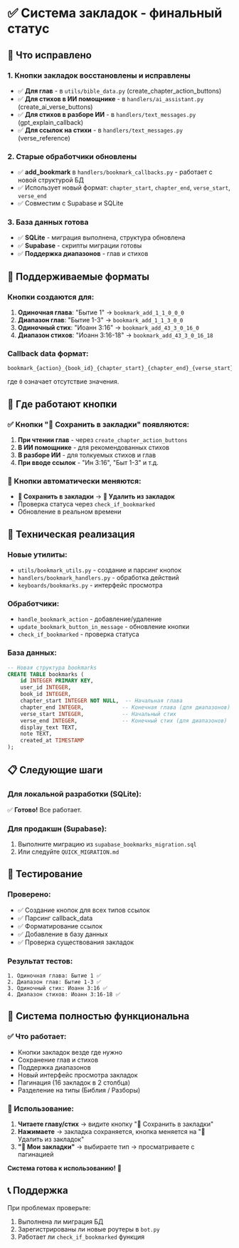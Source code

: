 # ✅ Система закладок - финальный статус

## 🎯 Что исправлено

### 1. **Кнопки закладок восстановлены и исправлены**
- ✅ **Для глав** - в `utils/bible_data.py` (create_chapter_action_buttons)
- ✅ **Для стихов в ИИ помощнике** - в `handlers/ai_assistant.py` (create_ai_verse_buttons)
- ✅ **Для стихов в разборе ИИ** - в `handlers/text_messages.py` (gpt_explain_callback)
- ✅ **Для ссылок на стихи** - в `handlers/text_messages.py` (verse_reference)

### 2. **Старые обработчики обновлены**
- ✅ **add_bookmark** в `handlers/bookmark_callbacks.py` - работает с новой структурой БД
- ✅ Использует новый формат: `chapter_start`, `chapter_end`, `verse_start`, `verse_end`
- ✅ Совместим с Supabase и SQLite

### 3. **База данных готова**
- ✅ **SQLite** - миграция выполнена, структура обновлена
- ✅ **Supabase** - скрипты миграции готовы
- ✅ **Поддержка диапазонов** - глав и стихов

## 🚀 Поддерживаемые форматы

### Кнопки создаются для:
1. **Одиночная глава**: "Бытие 1" → `bookmark_add_1_1_0_0_0`
2. **Диапазон глав**: "Бытие 1-3" → `bookmark_add_1_1_3_0_0`
3. **Одиночный стих**: "Иоанн 3:16" → `bookmark_add_43_3_0_16_0`
4. **Диапазон стихов**: "Иоанн 3:16-18" → `bookmark_add_43_3_0_16_18`

### Callback data формат:
```
bookmark_{action}_{book_id}_{chapter_start}_{chapter_end}_{verse_start}_{verse_end}
```
где `0` означает отсутствие значения.

## 📍 Где работают кнопки

### ✅ Кнопки "📌 Сохранить в закладки" появляются:
1. **При чтении глав** - через `create_chapter_action_buttons`
2. **В ИИ помощнике** - для рекомендованных стихов
3. **В разборе ИИ** - для толкуемых стихов и глав
4. **При вводе ссылок** - "Ин 3:16", "Быт 1-3" и т.д.

### 🔄 Кнопки автоматически меняются:
- **📌 Сохранить в закладки** → **🔖 Удалить из закладок**
- Проверка статуса через `check_if_bookmarked`
- Обновление в реальном времени

## 🔧 Техническая реализация

### Новые утилиты:
- `utils/bookmark_utils.py` - создание и парсинг кнопок
- `handlers/bookmark_handlers.py` - обработка действий
- `keyboards/bookmarks.py` - интерфейс просмотра

### Обработчики:
- `handle_bookmark_action` - добавление/удаление
- `update_bookmark_button_in_message` - обновление кнопки
- `check_if_bookmarked` - проверка статуса

### База данных:
```sql
-- Новая структура bookmarks
CREATE TABLE bookmarks (
    id INTEGER PRIMARY KEY,
    user_id INTEGER,
    book_id INTEGER,
    chapter_start INTEGER NOT NULL,  -- Начальная глава
    chapter_end INTEGER,            -- Конечная глава (для диапазонов)
    verse_start INTEGER,            -- Начальный стих
    verse_end INTEGER,              -- Конечный стих (для диапазонов)
    display_text TEXT,
    note TEXT,
    created_at TIMESTAMP
);
```

## 📋 Следующие шаги

### Для локальной разработки (SQLite):
✅ **Готово!** Все работает.

### Для продакшн (Supabase):
1. Выполните миграцию из `supabase_bookmarks_migration.sql`
2. Или следуйте `QUICK_MIGRATION.md`

## 🧪 Тестирование

### Проверено:
- ✅ Создание кнопок для всех типов ссылок
- ✅ Парсинг callback_data
- ✅ Форматирование ссылок
- ✅ Добавление в базу данных
- ✅ Проверка существования закладок

### Результат тестов:
```
1. Одиночная глава: Бытие 1 ✅
2. Диапазон глав: Бытие 1-3 ✅
3. Одиночный стих: Иоанн 3:16 ✅
4. Диапазон стихов: Иоанн 3:16-18 ✅
```

## 🎉 Система полностью функциональна

### ✅ Что работает:
- Кнопки закладок везде где нужно
- Сохранение глав и стихов
- Поддержка диапазонов
- Новый интерфейс просмотра закладок
- Пагинация (16 закладок в 2 столбца)
- Разделение на типы (Библия / Разборы)

### 🔧 Использование:
1. **Читаете главу/стих** → видите кнопку "📌 Сохранить в закладки"
2. **Нажимаете** → закладка сохраняется, кнопка меняется на "🔖 Удалить из закладок"
3. **"📝 Мои закладки"** → выбираете тип → просматриваете с пагинацией

**Система готова к использованию!** 🎯

## 📞 Поддержка

При проблемах проверьте:
1. Выполнена ли миграция БД
2. Зарегистрированы ли новые роутеры в `bot.py`
3. Работает ли `check_if_bookmarked` функция